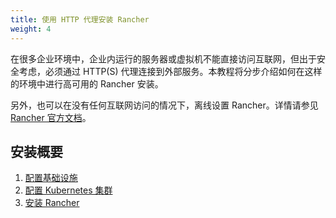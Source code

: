 ```yaml
---
title: 使用 HTTP 代理安装 Rancher
weight: 4
---
```


在很多企业环境中，企业内运行的服务器或虚拟机不能直接访问互联网，但出于安全考虑，必须通过 HTTP(S) 代理连接到外部服务。本教程将分步介绍如何在这样的环境中进行高可用的 Rancher 安装。

另外，也可以在没有任何互联网访问的情况下，离线设置 Rancher。详情请参见 [Rancher 官方文档]({{<baseurl>}}/rancher/v2.6/en/installation/other-installation-methods/air-gap/)。

## 安装概要

1. [配置基础设施]({{<baseurl>}}/rancher/v2.6/en/installation/other-installation-methods/behind-proxy/prepare-nodes/)
2. [配置 Kubernetes 集群]({{<baseurl>}}/rancher/v2.6/en/installation/other-installation-methods/behind-proxy/launch-kubernetes/)
3. [安装 Rancher]({{<baseurl>}}/rancher/v2.6/en/installation/other-installation-methods/behind-proxy/install-rancher/)
